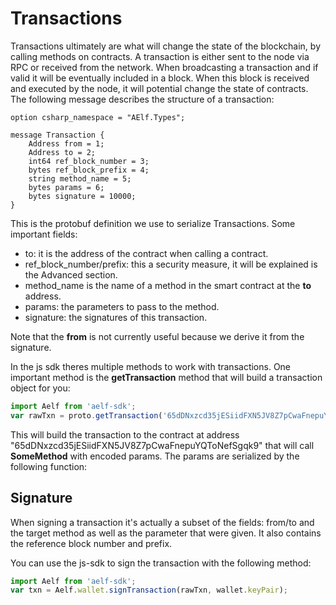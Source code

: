 # Transactions

Transactions ultimately are what will change the state of the blockchain, by calling methods on contracts. A transaction is either sent to the node via RPC or received from the network. When broadcasting a transaction and if valid it will be eventually included in a block. When this block is received and executed by the node, it will potential change the state of contracts. The following message describes the structure of a transaction:

```text
option csharp_namespace = "AElf.Types";

message Transaction {
    Address from = 1;
    Address to = 2;
    int64 ref_block_number = 3;
    bytes ref_block_prefix = 4;
    string method_name = 5;
    bytes params = 6;
    bytes signature = 10000;
}
```

This is the protobuf definition we use to serialize Transactions. Some important fields:

* to: it is the address of the contract when calling a contract.
* ref\_block\_number/prefix: this a security measure, it will be explained is the Advanced section.
* method\_name is the name of a method in the smart contract at the **to** address.
* params: the parameters to pass to the method.
* signature: the signatures of this transaction.

Note that the **from** is not currently useful because we derive it from the signature.

In the js sdk theres multiple methods to work with transactions. One important method is the **getTransaction** method that will build a transaction object for you:

```javascript
import Aelf from 'aelf-sdk';
var rawTxn = proto.getTransaction('65dDNxzcd35jESiidFXN5JV8Z7pCwaFnepuYQToNefSgqk9''65dDNxzcd35jESiidFXN5JV8Z7pCwaFnepuYQToNefSgqk9', 'SomeMethod', encodedParams);
```

This will build the transaction to the contract at address "65dDNxzcd35jESiidFXN5JV8Z7pCwaFnepuYQToNefSgqk9" that will call **SomeMethod** with encoded params. The params are serialized by the following function:

## Signature

When signing a transaction it's actually a subset of the fields: from/to and the target method as well as the parameter that were given. It also contains the reference block number and prefix.

You can use the js-sdk to sign the transaction with the following method:

```javascript
import Aelf from 'aelf-sdk';
var txn = Aelf.wallet.signTransaction(rawTxn, wallet.keyPair);
```

